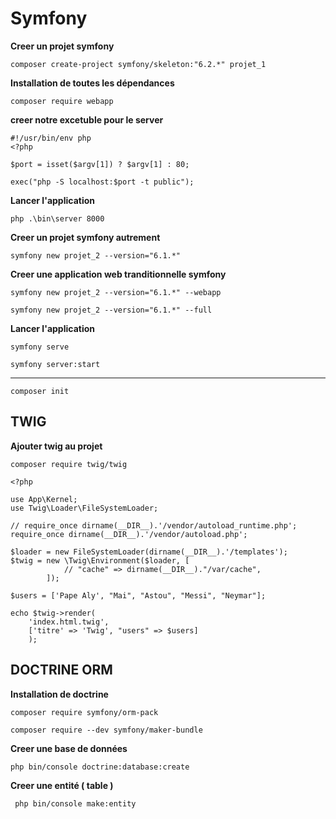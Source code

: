 # Symfony

**Creer un projet symfony**
```
composer create-project symfony/skeleton:"6.2.*" projet_1
```

**Installation de toutes les dépendances**
```
composer require webapp
```

**creer notre excetuble pour le server**
```
#!/usr/bin/env php
<?php

$port = isset($argv[1]) ? $argv[1] : 80;

exec("php -S localhost:$port -t public");
```

**Lancer l'application**
```
php .\bin\server 8000
```

**Creer un projet symfony autrement**
```
symfony new projet_2 --version="6.1.*"
```

**Creer une application web tranditionnelle symfony**
```
symfony new projet_2 --version="6.1.*" --webapp
```

```
symfony new projet_2 --version="6.1.*" --full
```

**Lancer l'application**
```
symfony serve
```

```
symfony server:start
```

<hr>

```
composer init
```

## TWIG

**Ajouter twig au projet**
```
composer require twig/twig
```

```
<?php

use App\Kernel;
use Twig\Loader\FileSystemLoader;

// require_once dirname(__DIR__).'/vendor/autoload_runtime.php';
require_once dirname(__DIR__).'/vendor/autoload.php';

$loader = new FileSystemLoader(dirname(__DIR__).'/templates');
$twig = new \Twig\Environment($loader, [
            // "cache" => dirname(__DIR__)."/var/cache",
        ]);

$users = ['Pape Aly', "Mai", "Astou", "Messi", "Neymar"];

echo $twig->render(
    'index.html.twig',
    ['titre' => 'Twig', "users" => $users]
    );
```

## DOCTRINE ORM

**Installation de doctrine**

```
composer require symfony/orm-pack
```

```
composer require --dev symfony/maker-bundle
```

**Creer une base de données**

```
php bin/console doctrine:database:create
```

**Creer une entité ( table )**

```
 php bin/console make:entity
 ```
